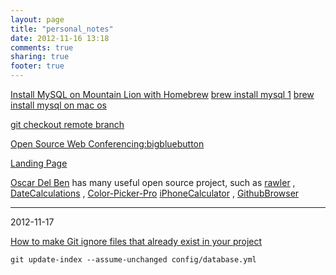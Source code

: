 ```yaml
---
layout: page
title: "personal_notes"
date: 2012-11-16 13:18
comments: true
sharing: true
footer: true
---
```


[Install MySQL on Mountain Lion with Homebrew](http://madebyhoundstooth.com/blog/install-mysql-on-mountain-lion-with-homebrew/)
[brew install mysql 1](https://github.com/mxcl/homebrew/blob/93aecfadedfc2c21e30b6c2546aa44caa519c8a2/Library/Formula/mysql.rb)
[brew install mysql on mac os](http://stackoverflow.com/questions/4359131/brew-install-mysql-on-mac-os)

[git checkout remote branch](http://stackoverflow.com/questions/1783405/git-checkout-remote-branch)

[Open Source Web Conferencing:bigbluebutton](https://code.google.com/p/bigbluebutton/)

[Landing Page](https://kippt.com/ederdesign/landing-page)

[Oscar Del Ben](https://github.com/oscardelben) has many useful open source project, such as [rawler](https://github.com/oscardelben/rawler) , [DateCalculations](https://github.com/oscardelben/DateCalculations) , [Color-Picker-Pro](https://github.com/oscardelben/Color-Picker-Pro) [iPhoneCalculator](https://github.com/oscardelben/iPhoneCalculator) , [GithubBrowser](https://github.com/oscardelben/GithubBrowser)




---------
2012-11-17

[How to make Git ignore files that already exist in your project](http://justaddwater.dk/2009/12/07/how-to-make-git-ignore-files-that-already-exist-in-your-project/)
```
git update-index --assume-unchanged config/database.yml
```